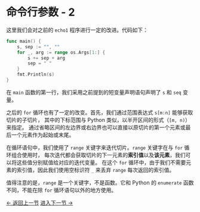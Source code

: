# 命令行参数 - 2

这里我们会对之前的 `echo1` 程序进行一定的改进。代码如下：

```go
func main() {
	s, sep := "", ""
	for _, arg := range os.Args[1:] {
		s += sep + arg
		sep = " "
	}
	fmt.Println(s)
}
```

在 `main` 函数的第一行，我们采用之前提到的短变量声明语句声明了 `s` 和 `seq` 变量。

之后的 `for` 循环也有了一定的改变。首先，我们通过范围表达式 `s[m:n]` 能够获取切片的子切片，
其中的下标范围与 Python 类似，以半开区间的形式（`[m, n)`）来指定。
通过省略区间的左边界或右边界也可以直接以原切片的第一个元素或最后一个元素作为起始或末尾。

在循环语句中，我们使用了 `range` 关键字来迭代切片。`range` 关键字在与 `for` 循环组合使用时，
每次迭代都会获取切片的下一元素的**索引值**以及**该元素**，我们可以将这些值分别赋值给对应的迭代变量。
在这个 `for` 循环中，由于我们不需要元素的索引值，因此我们使用空标识符 `_` 来丢弃 `range` 每次返回的索引值。

值得注意的是，`range` 是一个关键字，不是函数。它和 Python 的 `enumerate` 函数不同，不能在除 `for`
循环语句以外的地方使用。

[<- 返回上一节](echo1.md) [进入下一节 ->](echo3.md)

